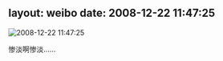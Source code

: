 layout: weibo
date: 2008-12-22 11:47:25
---
<meta name="referrer" content="no-referrer" />

<img src="/images/favicon.ico" style="float: left;"/>2008-12-22 11:47:25

惨淡啊惨淡……

